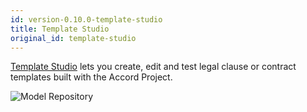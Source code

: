 ```yaml
---
id: version-0.10.0-template-studio
title: Template Studio
original_id: template-studio
---
```


[Template Studio](https://studio.accordproject.org) lets you create, edit and test legal clause or contract templates built with the Accord Project.

![Model Repository](/img/studio.png)
